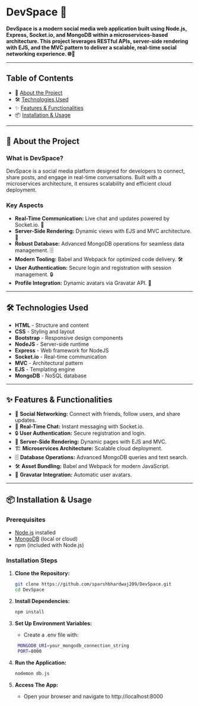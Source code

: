 # DevSpace 🚀

**DevSpace is a modern social media web application built using Node.js, Express, Socket.io, and MongoDB within a microservices-based architecture. This project leverages RESTful APIs, server-side rendering with EJS, and the MVC pattern to deliver a scalable, real-time social networking experience. 🌐💬**

---

## Table of Contents
- 🌟 [About the Project](#about-the-project)
- 🛠️ [Technologies Used](#technologies-used)
- ✨ [Features & Functionalities](#features--functionalities)
- 📦 [Installation & Usage](#installation--usage)
---

## 🌟 About the Project

### What is DevSpace?
DevSpace is a social media platform designed for developers to connect, share posts, and engage in real-time conversations. Built with a microservices architecture, it ensures scalability and efficient cloud deployment.

### Key Aspects
- **Real-Time Communication:** Live chat and updates powered by Socket.io. 💬
- **Server-Side Rendering:** Dynamic views with EJS and MVC architecture. 📄
- **Robust Database:** Advanced MongoDB operations for seamless data management. 🗄️
- **Modern Tooling:** Babel and Webpack for optimized code delivery. 🛠️
- **User Authentication:** Secure login and registration with session management. 🔒
- **Profile Integration:** Dynamic avatars via Gravatar API. 🎨

---

## 🛠️ Technologies Used
- **HTML** - Structure and content
- **CSS** - Styling and layout
- **Bootstrap** - Responsive design components
- **NodeJS** - Server-side runtime
- **Express** - Web framework for NodeJS
- **Socket.io** - Real-time communication
- **MVC** - Architectural pattern
- **EJS** - Templating engine
- **MongoDB** - NoSQL database

---

## ✨ Features & Functionalities
- 🤝 **Social Networking:** Connect with friends, follow users, and share updates.
- 💬 **Real-Time Chat:** Instant messaging with Socket.io.
- 🔒 **User Authentication:** Secure registration and login.
- 📄 **Server-Side Rendering:** Dynamic pages with EJS and MVC.
- 🏗️ **Microservices Architecture:** Scalable cloud deployment.
- 🗄️ **Database Operations:** Advanced MongoDB queries and text search.
- 🛠️ **Asset Bundling:** Babel and Webpack for modern JavaScript.
- 🎨 **Gravatar Integration:** Automatic user avatars.

---

## 📦 Installation & Usage

### Prerequisites
- [Node.js](https://nodejs.org/) installed
- [MongoDB](https://www.mongodb.com/) (local or cloud)
- npm (included with Node.js)

### Installation Steps
1. **Clone the Repository:**
   ```bash
   git clone https://github.com/sparshbhardwaj209/DevSpace.git
   cd DevSpace
   ```

2. **Install Dependencies:**
    ```bash
    npm install
    ```

3. **Set Up Environment Variables:**
   - Create a .env file with:
   ```bash
    MONGODB_URI=your_mongodb_connection_string
    PORT=8000
   ```

4. **Run the Application:**
   ```bash
   nodemon db.js
   ```

5. **Access The App:**
   - Open your browser and navigate to http://localhost:8000
  
